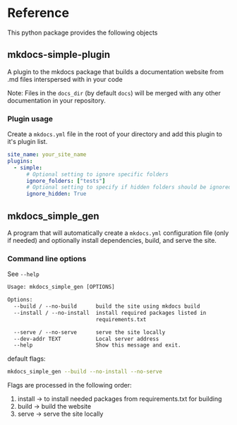 # Reference

This python package provides the following objects

## mkdocs-simple-plugin

A plugin to the mkdocs package that builds a documentation website from .md files interspersed with in your code

Note: Files in the `docs_dir` (by default `docs`) will be merged with any other documentation in your repository.

### Plugin usage

Create a `mkdocs.yml` file in the root of your directory and add this plugin to it's plugin list.

```yaml
site_name: your_site_name
plugins:
  - simple:
      # Optional setting to ignore specific folders
      ignore_folders: ["tests"]
      # Optional setting to specify if hidden folders should be ignored
      ignore_hidden: True
```

## mkdocs_simple_gen

A program that will automatically create a `mkdocs.yml` configuration file (only if needed) and optionally install dependencies, build, and serve the site.

### Command line options

See `--help`

```txt
Usage: mkdocs_simple_gen [OPTIONS]

Options:
  --build / --no-build      build the site using mkdocs build
  --install / --no-install  install required packages listed in
                            requirements.txt

  --serve / --no-serve      serve the site locally
  --dev-addr TEXT           Local server address
  --help                    Show this message and exit.
```

default flags:

```bash
mkdocs_simple_gen --build --no-install --no-serve
```

Flags are processed in the following order:

1. install -> to install needed packages from requirements.txt for building
2. build -> build the website
3. serve -> serve the site locally

